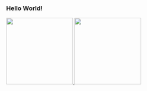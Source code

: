### Hello World!

<!--
**rodrigogomesrc/rodrigogomesrc** is a ✨ _special_ ✨ repository because its `README.md` (this file) appears on your GitHub profile.

Here are some ideas to get you started:

- 🔭 I’m currently working on ...
- 🌱 I’m currently learning ...
- 👯 I’m looking to collaborate on ...
- 🤔 I’m looking for help with ...
- 💬 Ask me about ...
- 📫 How to reach me: ...
- 😄 Pronouns: ...
- ⚡ Fun fact: ...
-->

<div>
  <a href="https://github.com/josineidess">
  <img height="180em" src="https://github-readme-stats.vercel.app/api?username=rodrigogomesrc&show_icons=true&theme=tokyonight&include_all_commits=true&count_private=true"/>
  <img height="180em" src="https://github-readme-stats.vercel.app/api/top-langs/?username=rodrigogomesrc&exclude_repo=leetcode-hero,datasciencecoursera,datasharing&layout=compact&langs_count=10&theme=tokyonight&hide=html,TeX"/>
</div>
